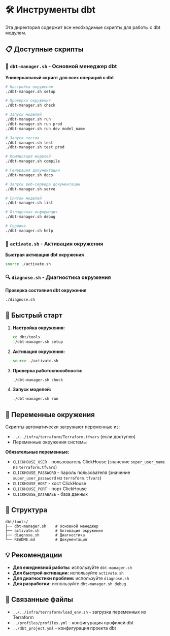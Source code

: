 # 🛠️ Инструменты dbt

Эта директория содержит все необходимые скрипты для работы с dbt модулем.

## 📋 Доступные скрипты

### 🎯 `dbt-manager.sh` - Основной менеджер dbt
**Универсальный скрипт для всех операций с dbt**

```bash
# Настройка окружения
./dbt-manager.sh setup

# Проверка окружения
./dbt-manager.sh check

# Запуск моделей
./dbt-manager.sh run
./dbt-manager.sh run prod
./dbt-manager.sh run dev model_name

# Запуск тестов
./dbt-manager.sh test
./dbt-manager.sh test prod

# Компиляция моделей
./dbt-manager.sh compile

# Генерация документации
./dbt-manager.sh docs

# Запуск веб-сервера документации
./dbt-manager.sh serve

# Список моделей
./dbt-manager.sh list

# Отладочная информация
./dbt-manager.sh debug

# Справка
./dbt-manager.sh help
```

### 🔧 `activate.sh` - Активация окружения
**Быстрая активация dbt окружения**

```bash
source ./activate.sh
```

### 🔍 `diagnose.sh` - Диагностика окружения
**Проверка состояния dbt окружения**

```bash
./diagnose.sh
```

## 🚀 Быстрый старт

1. **Настройка окружения:**
   ```bash
   cd dbt/tools
   ./dbt-manager.sh setup
   ```

2. **Активация окружения:**
   ```bash
   source ./activate.sh
   ```

3. **Проверка работоспособности:**
   ```bash
   ./dbt-manager.sh check
   ```

4. **Запуск моделей:**
   ```bash
   ./dbt-manager.sh run
   ```

## 🔑 Переменные окружения

Скрипты автоматически загружают переменные из:
- `../../infra/terraform/Terraform.tfvars` (если доступен)
- Переменные окружения системы

**Обязательные переменные:**
- `CLICKHOUSE_USER` - пользователь ClickHouse (значение `super_user_name` из `terraform.tfvars`)
- `CLICKHOUSE_PASSWORD` - пароль пользователя (значение `super_user_password` из `terraform.tfvars`)
- `CLICKHOUSE_HOST` - хост ClickHouse
- `CLICKHOUSE_PORT` - порт ClickHouse
- `CLICKHOUSE_DATABASE` - база данных

## 📁 Структура

```
dbt/tools/
├── dbt-manager.sh    # Основной менеджер
├── activate.sh       # Активация окружения
├── diagnose.sh       # Диагностика
└── README.md         # Документация
```

## 💡 Рекомендации

- **Для ежедневной работы:** используйте `dbt-manager.sh`
- **Для быстрой активации:** используйте `activate.sh`
- **Для диагностики проблем:** используйте `diagnose.sh`
- **Для разработки:** используйте `dbt-manager.sh debug`

## 🔗 Связанные файлы

- `../../infra/terraform/load_env.sh` - загрузка переменных из Terraform
- `../profiles/profiles.yml` - конфигурация профилей dbt
- `../dbt_project.yml` - конфигурация проекта dbt
